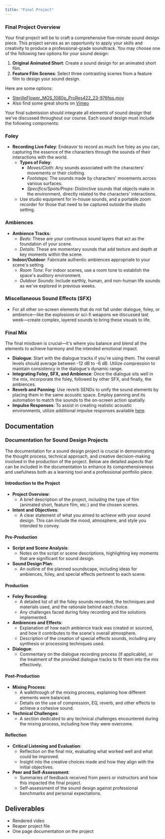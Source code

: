 ```yaml
---
title: "Final Project"
---
```


### Final Project Overview

Your final project will be to craft a comprehensive five-minute sound design piece. This project serves as an opportunity to apply your skills and creativity to produce a professional-grade soundtrack. You may choose one of the following two options for your sound design:

1. **Original Animated Short**: Create a sound design for an animated short film.  
2. **Feature Film Scenes**: Select three contrasting scenes from a feature film to design your sound design. 

Here are some options: 
- [SterilleFlower\_MOS\_1080p\_ProRes422\_23-976fps.mov](https://www.dropbox.com/s/7jjbrnjupup99y0/SterilleFlower_MOS_1080p_ProRes422_23-976fps.mov?dl=0)
- Also find some great shorts on [Vimeo](https://vimeo.com/categories)

Your final submission should integrate all elements of sound design that we've discussed throughout our course. Each sound design must include the following components:

### Foley
- **Recording Live Foley**: Endeavor to record as much live foley as you can, capturing the essence of the characters through the sounds of their interactions with the world.
  - **Types of Foley**:
    - *Moves/Cloth*: Any sounds associated with the characters' movements or their clothing.
    - *Footsteps*: The sounds made by characters' movements across various surfaces.
    - *Specifics/Spots/Props*: Distinctive sounds that objects make in the environment, directly related to the characters' interactions.
  - Use studio equipment for in-house sounds, and a portable zoom recorder for those that need to be captured outside the studio setting.

### Ambiences
- **Ambience Tracks**:
  - *Beds*: These are your continuous sound layers that act as the foundation of your scene.
  - *Details*: These are momentary sounds that add texture and depth at key moments within the scene.
- **Indoor/Outdoor**: Fabricate authentic ambiences appropriate to your scene's setting.
  - *Room Tone*: For indoor scenes, use a room tone to establish the space's auditory environment.
  - *Outdoor Sounds*: Include earthly, human, and non-human life sounds as we've explored in previous weeks.

### Miscellaneous Sound Effects (SFX)
- For all other on-screen elements that do not fall under dialogue, foley, or ambience—like the explosions or sci-fi weapons we discussed last week—create complex, layered sounds to bring these visuals to life.

### Final Mix
The final mixdown is crucial—it's where you balance and blend all the elements to achieve harmony and the intended emotional impact.
- **Dialogue**: Start with the dialogue tracks if you're using them. The overall levels should average between -12 dB to -6 dB. Utilize compression to maintain consistency in the dialogue's dynamic range.
- **Integrating Foley, SFX, and Ambience**: Once the dialogue sits well in the mix, incorporate the foley, followed by other SFX, and finally, the ambiences.
- **Reverb and Panning**: Use reverb SENDs to unify the sound elements by placing them in the same acoustic space. Employ panning and its automation to match the sounds to the on-screen action spatially.
- **Impulse Responses**: To assist in creating realistic acoustic environments, utilize additional impulse responses available [here](https://www.voxengo.com/impulses/).

## Documentation 

### Documentation for Sound Design Projects

The documentation for a sound design project is crucial in demonstrating the thought process, technical approach, and creative decision-making involved in the production of the project. Below are detailed aspects that can be included in the documentation to enhance its comprehensiveness and usefulness both as a learning tool and a professional portfolio piece.

#### Introduction to the Project

- **Project Overview**:
  - A brief description of the project, including the type of film (animated short, feature film, etc.) and the chosen scenes.
- **Intent and Objectives**:
  - A clear statement of what you aimed to achieve with your sound design. This can include the mood, atmosphere, and style you intended to convey.

#### Pre-Production

- **Script and Scene Analysis**:
  - Notes on the script or scene descriptions, highlighting key moments that are significant for sound design.
- **Sound Design Plan**:
  - An outline of the planned soundscape, including ideas for ambiences, foley, and special effects pertinent to each scene.

#### Production

- **Foley Recording**:
  - A detailed list of all the foley sounds recorded, the techniques and materials used, and the rationale behind each choice.
  - Any challenges faced during foley recording and the solutions implemented.
- **Ambiences and Effects**:
  - Explanation of how each ambience track was created or sourced, and how it contributes to the scene's overall atmosphere.
  - Description of the creation of special effects sounds, including any synthesis or processing techniques used.
- **Dialogue**:
  - Commentary on the dialogue recording process (if applicable), or the treatment of the provided dialogue tracks to fit them into the mix effectively.

#### Post-Production

- **Mixing Process**:
  - A walkthrough of the mixing process, explaining how different elements were balanced.
  - Details on the use of compression, EQ, reverb, and other effects to achieve a cohesive sound.
- **Technical Challenges**:
  - A section dedicated to any technical challenges encountered during the mixing process, including how they were overcome.

#### Reflection

- **Critical Listening and Evaluation**:
  - Reflection on the final mix, evaluating what worked well and what could be improved.
  - Insight into the creative choices made and how they align with the initial objectives.
- **Peer and Self-Assessment**:
  - Summaries of feedback received from peers or instructors and how this impacted the final project.
  - Self-assessment of the sound design against professional benchmarks and personal expectations.


## Deliverables

- Rendered video 
- Reaper project file 
- One page documentation on the project 